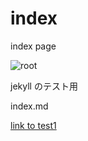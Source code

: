 # index

index page

![root](./imgs/root3.png)


jekyll のテスト用

index.md

[link to test1](./test1.html)

